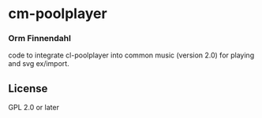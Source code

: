# cm-poolplayer
### Orm Finnendahl

code to integrate cl-poolplayer into common music (version 2.0) for
playing and svg ex/import.

## License

GPL 2.0 or later


